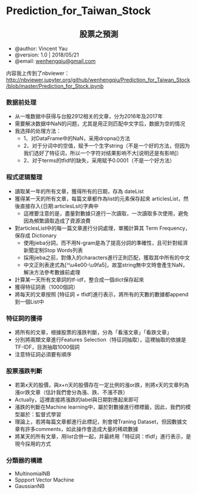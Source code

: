 # Prediction_for_Taiwan_Stock

## <center>股票之預測</center>

- @author: Vincent Yau
- @version: 1.0 | 2018/05/21
- @email: wenhengqiu@gmail.com

内容我上传到了nbviewer：http://nbviewer.jupyter.org/github/wenhengqiu/Prediction_for_Taiwan_Stock/blob/master/Prediction_for_Stock.ipynb

### 数据前处理
- 从一堆数据中获得与台股2912相关的文章，分为2016年及2017年
- 需要解决数据中NaN的问题，尤其是用正则匹配中文字后，数据为空的情况
- 我选择的处理方法：
    - 1、对DataFrame中的NaN，采用dropna()方法
    - 2、对于分词中的空值，赋予一个生字string（不是一个好的方法，但因为我们选好了特征词，所以一个字符对结果影响不大[说明还是有影响]）
    - 2、对于terms的tfidf的缺失，采用赋予0.0001（不是一个好方法）

### 程式逻辑整理
- 讀取某一年的所有文章，獲得所有的日期，存為 dateList
- 獲得某一天的所有文章，每篇文章都作為list的元素保存起來 articlesList，然後直接存入{日期:articlesLsit}字典中
    - 這裡要注意的是，盡量對數據只進行一次讀取，一次讀取多次使用，避免因為頻繁讀取造成了資源浪費
- 對articlesList中的每一篇文章進行分詞處理，單獨計算其 Term Frequency，保存成 Dictionary
    - 使用jieba分詞，而不用N-gram是為了提高分詞的準確性，且可針對經濟新聞定制Stop Words列表
    - 採用jieba之前，對傳入的characters進行正則匹配，獲取其中所有的中文
    - 中文正則表達式為[^\u4e00-\u9fa5]，故當string無中文時會產生NaN，解決方法參考數據前處理
- 計算某一天所有文章詞的tf-idf，整合成一個dict保存起來
- 獲得特征詞表（1000個詞）
- 將每天的文章按照 [特征詞 + tfidf]進行表示，將所有的天數的數據都append到一個List中

### 特征詞的獲得
- 將所有的文章，根據股票的漲跌判斷，分為「看漲文章」「看跌文章」
- 分別將兩類文章進行Features Selection（特征詞抽取），這裡抽取的依據是TF-IDF，目測抽取1000個詞
- 注意特征詞必須要有順序

### 股票漲跌判斷
- 若第x天的股價，與x+n天的股價存在一定比例的漲or跌，則將x天的文章列為漲or跌文章（估計我們會分為漲、跌、不漲不跌）
- Actually，這裡直接將漲跌的label與日期對應起來即可
- 漲跌的判斷在Machine learning中，屬於對數據進行標標籤，因此，我們的模型屬於：監督式學習
- 理論上，若將每篇文章都進行此標記，則會增Traning Dataset，但因數據文章有許多comments，如此操作會造成大量的稀疏數據
- 將某天的所有文章，用list合併一起，并最終用「特征詞：tfidf」進行表示，是現今採用的方式

### 分類器的構建
- MultinomialNB
- Sppport Vector Machine
- GaussianNB
